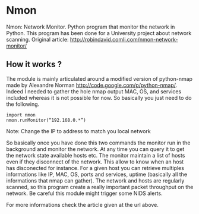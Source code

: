 Nmon
====

Nmon: Network Monitor. Python program that monitor the network in Python.
This program has been done for a University project about network scanning.
Original article: http://robindavid.comli.com/nmon-network-monitor/

How it works ?
--------------

The module is mainly articulated around a modified version of python-nmap made by Alexandre Norman http://code.google.com/p/python-nmap/.
Indeed I needed to gather the hole nmap output MAC, OS, and services included whereas it is not possible for now.
So basically you just need to do the following.

    import nmon
    nmon.runMonitor(“192.168.0.*”)

Note: Change the IP to address to match you local network

So basically once you have done this two commands the monitor run in the background and monitor the network. At any time you can query it to get the network state available hosts etc.
The monitor maintain a list of hosts even if they disconnect of the network. This allow to know when an host has disconected for instance.
For a given host you can retrieve multiples informations like IP, MAC, OS, ports and services, uptime (basically all the informations that nmap can gather).
The network and hosts are regularly scanned, so this program create a really important packet throughput on the network. Be careful this module might
trigger some NIDS alerts.

For more informations check the article given at the url above.